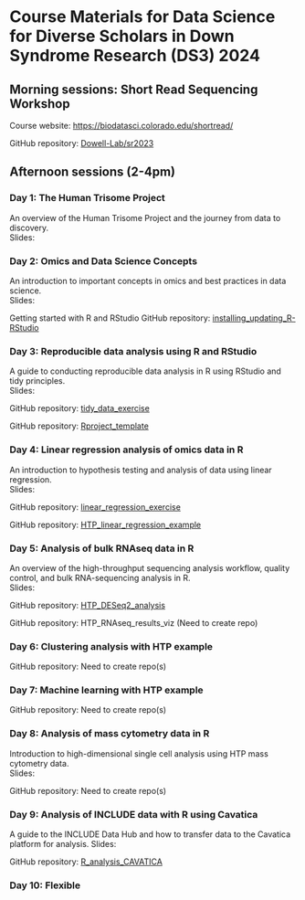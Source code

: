 # Course Materials for Data Science for Diverse Scholars in Down Syndrome Research (DS3) 2024  
<!-- Any other info/links here? -->

## Morning sessions: Short Read Sequencing Workshop
Course website: https://biodatasci.colorado.edu/shortread/

GitHub repository: [Dowell-Lab/sr2023](https://github.com/Dowell-Lab/sr2023)

<!-- This content will not appear in the rendered Markdown -->
<!-- Add brief summary/sentence for each day? -->
<!-- Add links to slides for each day -->
<!-- Add numbers or day labels to each heading? -->

## Afternoon sessions (2-4pm)

### Day 1: The Human Trisome Project 
An overview of the Human Trisome Project and the journey from data to discovery.  
Slides: <!-- Add links to slides for each day -->

<!-- Is this the correct title for Day 2?? -->
### Day 2: Omics and Data Science Concepts
An introduction to important concepts in omics and best practices in data science.  
Slides: <!-- Add links to slides for each day -->

Getting started with R and RStudio 
GitHub repository: [installing_updating_R-RStudio](https://github.com/DS3-2024/installing_updating_R-RStudio)

### Day 3: Reproducible data analysis using R and RStudio
A guide to conducting reproducible data analysis in R using RStudio and tidy principles.  
Slides: <!-- Add links to slides for each day -->

GitHub repository: [tidy_data_exercise](https://github.com/DS3-2024/tidy_data_exercise)

GitHub repository: [Rproject_template](https://github.com/DS3-2024/Rproject_template)

### Day 4: Linear regression analysis of omics data in R
An introduction to hypothesis testing and analysis of data using linear regression.  
Slides: <!-- Add links to slides for each day -->

GitHub repository: [linear_regression_exercise](https://github.com/DS3-2024/linear_regression_exercise)

GitHub repository: [HTP_linear_regression_example](https://github.com/DS3-2024/HTP_linear_regression_example)

### Day 5: Analysis of bulk RNAseq data in R 
An overview of the high-throughput sequencing analysis workflow, quality control, and bulk RNA-sequencing analysis in R.  
Slides: <!-- Add links to slides for each day -->

GitHub repository: [HTP_DESeq2_analysis](https://github.com/DS3-2024/HTP_DESeq2_analysis)

GitHub repository: HTP_RNAseq_results_viz (Need to create repo)

### Day 6: Clustering analysis with HTP example 
<!-- Need to confirm title with Jim -->
<!-- Need get short description from Jim -->
GitHub repository: Need to create repo(s)

### Day 7: Machine learning with HTP example
<!-- Need to confirm title with Jim -->
<!-- Need get short description from Jim -->
GitHub repository: Need to create repo(s)

### Day 8: Analysis of mass cytometry data in R
Introduction to high-dimensional single cell analysis using HTP mass cytometry data.  
Slides: <!-- Add links to slides for each day -->

GitHub repository: Need to create repo(s)

### Day 9: Analysis of INCLUDE data with R using Cavatica
A guide to the INCLUDE Data Hub and how to transfer data to the Cavatica platform for analysis. 
Slides: <!-- Add links to slides for each day -->
 
GitHub repository: [R_analysis_CAVATICA](https://github.com/DS3-2024/R_analysis_CAVATICA)

### Day 10: Flexible
<!-- Need title / content? -->
<!-- Time to finish earlier scripts etc -->
<!-- More HTP data types?   -->
<!-- Other analyses? eg Fisher, Wilcox?   -->


